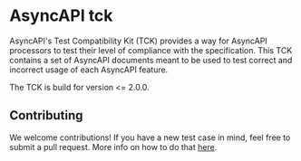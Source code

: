# AsyncAPI tck
AsyncAPI's Test Compatibility Kit (TCK) provides a way for AsyncAPI processors to test their level of compliance with the specification. This TCK contains a set of AsyncAPI documents meant to be used to test correct and incorrect usage of each AsyncAPI feature.

The TCK is build for version <= 2.0.0.

## Contributing
We welcome contributions! If you have a new test case in mind, feel free to submit a pull request. More info on how to do that [here](./CONTRIBUTING.md).
